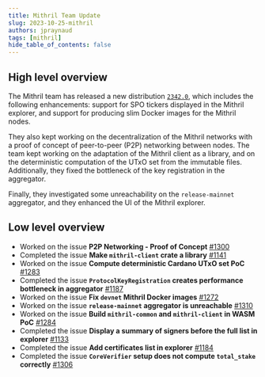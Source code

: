 ```yaml
---
title: Mithril Team Update
slug: 2023-10-25-mithril
authors: jpraynaud
tags: [mithril]
hide_table_of_contents: false
---
```


## High level overview

The Mithril team has released a new distribution [`2342.0`](https://github.com/input-output-hk/mithril/releases/tag/2342.0), which includes the following enhancements: support for SPO tickers displayed in the Mithril explorer, and support for producing slim Docker images for the Mithril nodes.

They also kept working on the decentralization of the Mithril networks with a proof of concept of peer-to-peer (P2P) networking between nodes. The team kept working on the adaptation of the Mithril client as a library, and on the deterministic computation of the UTxO set from the immutable files. Additionally, they fixed the bottleneck of the key registration in the aggregator.

Finally, they investigated some unreachability on the `release-mainnet` aggregator, and they enhanced the UI of the Mithril explorer.

## Low level overview
- Worked on the issue **P2P Networking - Proof of Concept** [#1300](https://github.com/input-output-hk/mithril/issues/1300)
- Completed the issue **Make `mithril-client` crate a library** [#1141](https://github.com/input-output-hk/mithril/issues/1141)
- Worked on the issue **Compute deterministic Cardano UTxO set PoC** [#1283](https://github.com/input-output-hk/mithril/issues/1283)
- Completed the issue **`ProtocolKeyRegistration` creates performance bottleneck in aggregator** [#1187](https://github.com/input-output-hk/mithril/issues/1187)
- Worked on the issue **Fix `devnet` Mithril Docker images** [#1272](https://github.com/input-output-hk/mithril/issues/1272)
- Worked on the issue **`release-mainnet` aggregator is unreachable** [#1310](https://github.com/input-output-hk/mithril/issues/1310)
- Worked on the issue **Build `mithril-common` and `mithril-client` in WASM PoC** [#1284](https://github.com/input-output-hk/mithril/issues/1284)
- Completed the issue **Display a summary of signers before the full list in explorer** [#1133](https://github.com/input-output-hk/mithril/issues/1133)
- Completed the issue **Add certificates list in explorer** [#1184](https://github.com/input-output-hk/mithril/issues/1184)
- Completed the issue **`CoreVerifier` setup does not compute `total_stake` correctly** [#1306](https://github.com/input-output-hk/mithril/issues/1306)

